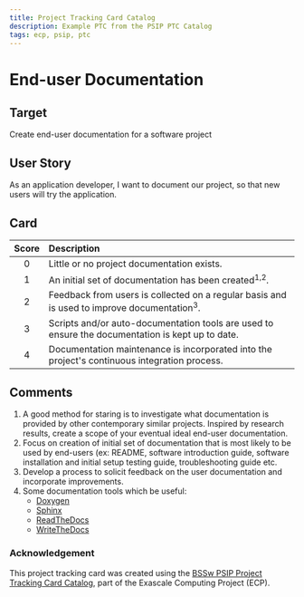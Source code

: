 ```yaml
---
title: Project Tracking Card Catalog
description: Example PTC from the PSIP PTC Catalog
tags: ecp, psip, ptc
---
```

# End-user Documentation

## Target

Create end-user documentation for a software project

## User Story

As an application developer, I want to document our project, so that new users will try the application.

## Card

| Score         | Description |
| :-------------: | :------------- |
| 0 | Little or no project documentation exists. |
| 1 | An initial set of documentation has been created<sup>1,2</sup>. |
| 2 | Feedback from users is collected on a regular basis and is used to improve documentation<sup>3</sup>.  |
| 3 | Scripts and/or auto-documentation tools are used to ensure the documentation is kept up to date. |
| 4 | Documentation maintenance is incorporated into the project's continuous integration process. |

## Comments

1. A good method for staring is to investigate what documentation is provided by other contemporary similar projects. 
Inspired by research results, create a scope of your eventual ideal end-user documentation.
2. Focus on creation of initial set of documentation that is most likely to be used by end-users (ex: README, software 
introduction guide, software installation and initial setup testing guide, troubleshooting guide etc.
3. Develop a process to solicit feedback on the user documentation and incorporate improvements.
4. Some documentation tools which be useful:
   - [Doxygen](http://doxygen.nl)
   - [Sphinx](https://www.sphinx-doc.org/en/master/)
   - [ReadTheDocs](https://readthedocs.org)
   - [WriteTheDocs](https://www.writethedocs.org)



### Acknowledgement

This project tracking card was created using the [BSSw PSIP Project Tracking Card Catalog](https://bssw-psip.github.io/ptc-catalog/), part of the Exascale Computing Project (ECP).
